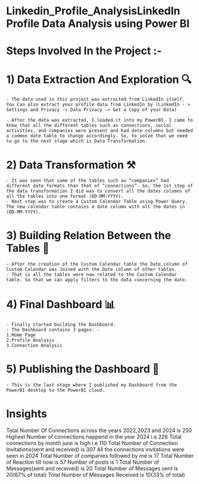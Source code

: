 # Linkedin_Profile_AnalysisLinkedIn Profile Data Analysis using Power BI

# Steps Involved In the Project :-

# 1) Data Extraction And Exploration 🔍
    
    - The data used in this project was extracted from LinkedIn itself. You Can also extract your profile data from LinkedIn by (LinkedIn - > Settings and Privacy -> Data Privacy -> Get a Copy of your Data)

    - After the data was extracted, I loaded it into my PowerBI. I came to know that all the different tables such as connections, social activities, and companies were present and had date columns but needed a common date table to change accordingly. So, to solve that we need to go to the next stage which is Data Transformation.

# 2) Data Transformation ⚒️

    - It was seen that some of the tables such as “companies” had different date formats than that of “connections”. So, the 1st step of the data transformation I did was to convert all the dates columns of all the tables into one format (DD-MM-YYYY).
    - Next step was to create a Custom Calendar Table using Power Query. The new calendar table contains a date column with all the dates in (DD-MM-YYYY).

# 3) Building Relation Between the Tables 🤝

    - After the creation of the Custom Calendar table the Date column of Custom Calendar was Joined with the Date column of other tables.
    - That is all the tables were now related to the Custom Calendar table. So that we can apply filters to the data concerning the date.

# 4) Final Dashboard 📊

    - Finally started building the Dashboard.
    - The Dashboard contains 3 pages: -
    1.Home Page
    2.Profile Analysis
    3.Connection Analysis
    
# 5) Publishing the Dashboard 📰
 
    - This is the last stage where I published my Dashboard from the PowerBI desktop to the PowerBI cloud.

# Insights
Total Number Of Connections across the years 2022,2023 and 2024 is 250
Highest Number of connections happend in the year 2024 i.e 226
Total connections by month june is high i.e 110
Total Number of Connection Invitations(sent and received) is 307
All the connections invitations were seen in 2024
Total Number of companies followed by me is 17
Total Number of Reaction till now is 57
Number of posts is 1
Total Number of Messages(sent and received) is 20
Total Number of Messages sent is 20(67% of total)
Total Number of Messages Received is 10(33% of total)
